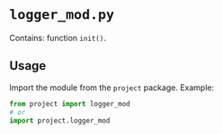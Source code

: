 # `logger_mod.py`

Contains: function `init()`.

## Usage

Import the module from the `project` package. Example:

```python
from project import logger_mod
# or
import project.logger_mod
```
